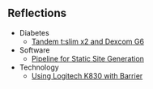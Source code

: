 ## Reflections

  * Diabetes
    * [Tandem t:slim x2 and Dexcom G6](tandem_tslim_x2_dexcom_g6.html)
  * Software
    * [Pipeline for Static Site Generation](pipeline_for_static_site_generation.html)
  * Technology
    * [Using Logitech K830 with Barrier](using_logitech_k830_with_barrier.html)

